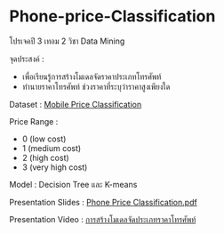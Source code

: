 # Phone-price-Classification
โปรเจคปี 3 เทอม 2 วิชา Data Mining

จุดประสงค์ :
- เพื่อเรียนรู้การสร้างโมเดลจัดราคาประเภทโทรศัพท์
- ทำนายราคาโทรศัพท์ ช่วงราคาที่ระบุว่าราคาสูงเพียงใด

Dataset : [Mobile Price Classification](https://www.kaggle.com/datasets/iabhishekofficial/mobile-price-classification)

Price Range : 
- 0 (low cost)
- 1 (medium cost)
- 2 (high cost)
- 3 (very high cost)

Model : Decision Tree และ K-means

Presentation Slides : [Phone Price Classification.pdf](https://github.com/jameVee/Phone-price-Classification/blob/2f137e2494c03b502f0a242bb7fa3d06496d4b87/Phone%20Price%20Classification.pdf)

Presentation Video : [การสร้างโมเดลจัดประเภทราคาโทรศัพท์](https://www.youtube.com/watch?v=E_D_AETji54)
